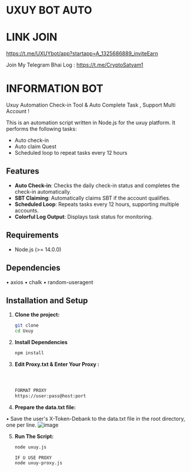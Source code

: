 # UXUY BOT AUTO 

# LINK JOIN
 https://t.me/UXUYbot/app?startapp=A_1325686889_inviteEarn

Join My Telegram Bhai Log : https://t.me/CryptoSatyam1


# INFORMATION BOT

Uxuy Automation Check-in Tool & Auto Complete Task , Support Multi Account !

This is an automation script written in Node.js for the uxuy platform. It performs the following tasks:

- Auto check-in
- Auto claim Quest
- Scheduled loop to repeat tasks every 12 hours

## Features

- **Auto Check-in**: Checks the daily check-in status and completes the check-in automatically.
- **SBT Claiming**: Automatically claims SBT if the account qualifies.
- **Scheduled Loop**: Repeats tasks every 12 hours, supporting multiple accounts.
- **Colorful Log Output**: Displays task status for monitoring.

## Requirements

- Node.js (>= 14.0.0)

## Dependencies
• axios
• chalk
• random-useragent

## Installation and Setup

1. **Clone the project:**

   ```bash
   git clone 
   cd Uxuy

2. **Install Dependencies**

   ```bash
   npm install

3. **Edit Proxy.txt & Enter Your Proxy :**
   ```bash
   


   FORMAT PROXY
   https://user:pass@host:port


4. **Prepare the data.txt file:**
   
•  Save the user's X-Token-Debank to the data.txt file in the root directory, one per line.
  ![image](https://github.com/user-attachments/assets/100f74d4-bccf-40c7-b1dd-ccb080c6cc23)

5. **Run The Script:**
   ```bash
   node uxuy.js

   IF U USE PROXY 
   node uxuy-proxy.js
